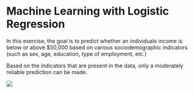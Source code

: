 # Machine Learning with Logistic Regression

In this exercise, the goal is to predict whether an individuals income is below or above $50,000 based on various sociodemographic indicators (such as sex, age, education, type of employment, etc.)

Based on the indicators that are present in the data, only a moderately reliable prediction can be made.

<img src="github.com/bschmalbach/ML_LogReg/blob/master/Rplot.png">
